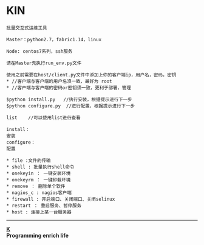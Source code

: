 ﻿KIN
 ======

    批量交互式运维工具

    Master：python2.7，fabric1.14，linux

    Node: centos7系列，ssh服务

    请在Master先执行run_env.py文件

    使用之前需要在host/client.py文件中添加上你的客户端ip，用户名，密码，密钥
    * //客户端与客户端的用户名须一致，最好为 root
    * //客户端与客户端的密码or密钥须一致，更利于部署，管理
 
    $python install.py   //执行安装，根据提示进行下一步
    $python configure.py  //进行配置，根据提示进行下一步

    list    //可以使用list进行查看

    install：
    安装  
    configure：
    配置
  
    * file :文件的传输
    * shell : 批量执行shell命令
    * onekeyin ： 一键安装环境
    * onekeyrm ： 一键卸载环境
    * remove ： 删除单个软件
    * nagios_c : nagios客户端
    * firewall : 开启端口、关闭端口、关闭selinux
    * restart ： 重启服务、暂停服务
    * host : 连接上某一台服务器
_________
[__K__](http://www.ktianc.top "ktianc")  
  __Programming enrich life__
